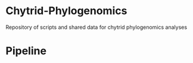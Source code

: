 # Chytrid-Phylogenomics
Repository of scripts and shared data for chytrid phylogenomics analyses

# Pipeline
